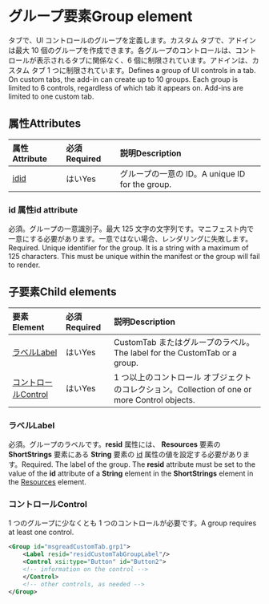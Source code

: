 # <a name="group-element"></a><span data-ttu-id="ed900-101">グループ要素</span><span class="sxs-lookup"><span data-stu-id="ed900-101">Group element</span></span>

<span data-ttu-id="ed900-p101">タブで、UI コントロールのグループを定義します。カスタム タブで、アドインは最大 10 個のグループを作成できます。各グループのコントロールは、コントロールが表示されるタブに関係なく、6 個に制限されています。アドインは、カスタム タブ 1 つに制限されています。</span><span class="sxs-lookup"><span data-stu-id="ed900-p101">Defines a group of UI controls in a tab.  On custom tabs, the add-in can create up to 10 groups. Each group is limited to 6 controls, regardless of which tab it appears on. Add-ins are limited to one custom tab.</span></span>

## <a name="attributes"></a><span data-ttu-id="ed900-105">属性</span><span class="sxs-lookup"><span data-stu-id="ed900-105">Attributes</span></span>

|  <span data-ttu-id="ed900-106">属性</span><span class="sxs-lookup"><span data-stu-id="ed900-106">Attribute</span></span>  |  <span data-ttu-id="ed900-107">必須</span><span class="sxs-lookup"><span data-stu-id="ed900-107">Required</span></span>  |  <span data-ttu-id="ed900-108">説明</span><span class="sxs-lookup"><span data-stu-id="ed900-108">Description</span></span>  |
|:-----|:-----|:-----|
|  [<span data-ttu-id="ed900-109">id</span><span class="sxs-lookup"><span data-stu-id="ed900-109">id</span></span>](#id-attribute)  |  <span data-ttu-id="ed900-110">はい</span><span class="sxs-lookup"><span data-stu-id="ed900-110">Yes</span></span>  | <span data-ttu-id="ed900-111">グループの一意の ID。</span><span class="sxs-lookup"><span data-stu-id="ed900-111">A unique ID for the group.</span></span>|

### <a name="id-attribute"></a><span data-ttu-id="ed900-112">id 属性</span><span class="sxs-lookup"><span data-stu-id="ed900-112">id attribute</span></span>

<span data-ttu-id="ed900-p102">必須。グループの一意識別子。最大 125 文字の文字列です。マニフェスト内で一意にする必要があります。一意ではない場合、レンダリングに失敗します。</span><span class="sxs-lookup"><span data-stu-id="ed900-p102">Required. Unique identifier for the group. It is a string with a maximum of 125 characters. This must be unique within the manifest or the group will fail to render.</span></span>

## <a name="child-elements"></a><span data-ttu-id="ed900-117">子要素</span><span class="sxs-lookup"><span data-stu-id="ed900-117">Child elements</span></span>
|  <span data-ttu-id="ed900-118">要素</span><span class="sxs-lookup"><span data-stu-id="ed900-118">Element</span></span> |  <span data-ttu-id="ed900-119">必須</span><span class="sxs-lookup"><span data-stu-id="ed900-119">Required</span></span>  |  <span data-ttu-id="ed900-120">説明</span><span class="sxs-lookup"><span data-stu-id="ed900-120">Description</span></span>  |
|:-----|:-----|:-----|
|  [<span data-ttu-id="ed900-121">ラベル</span><span class="sxs-lookup"><span data-stu-id="ed900-121">Label</span></span>](#label)      | <span data-ttu-id="ed900-122">はい</span><span class="sxs-lookup"><span data-stu-id="ed900-122">Yes</span></span> |  <span data-ttu-id="ed900-123">CustomTab またはグループのラベル。</span><span class="sxs-lookup"><span data-stu-id="ed900-123">The label for the CustomTab or a group.</span></span>  |
|  [<span data-ttu-id="ed900-124">コントロール</span><span class="sxs-lookup"><span data-stu-id="ed900-124">Control</span></span>](#control)    | <span data-ttu-id="ed900-125">はい</span><span class="sxs-lookup"><span data-stu-id="ed900-125">Yes</span></span> |  <span data-ttu-id="ed900-126">1 つ以上のコントロール オブジェクトのコレクション。</span><span class="sxs-lookup"><span data-stu-id="ed900-126">Collection of one or more Control objects.</span></span>  |

### <a name="label"></a><span data-ttu-id="ed900-127">ラベル</span><span class="sxs-lookup"><span data-stu-id="ed900-127">Label</span></span> 

<span data-ttu-id="ed900-p103">必須。グループのラベルです。**resid** 属性には、 **Resources** 要素の **ShortStrings** 要素にある **String** 要素の [id](resources.md) 属性の値を設定する必要があります。</span><span class="sxs-lookup"><span data-stu-id="ed900-p103">Required. The label of the group. The  **resid** attribute must be set to the value of the **id** attribute of a **String** element in the **ShortStrings** element in the [Resources](resources.md) element.</span></span>

### <a name="control"></a><span data-ttu-id="ed900-131">コントロール</span><span class="sxs-lookup"><span data-stu-id="ed900-131">Control</span></span>
<span data-ttu-id="ed900-132">1 つのグループに少なくとも 1 つのコントロールが必要です。</span><span class="sxs-lookup"><span data-stu-id="ed900-132">A group requires at least one control.</span></span>

```xml
<Group id="msgreadCustomTab.grp1">
    <Label resid="residCustomTabGroupLabel"/>
    <Control xsi:type="Button" id="Button2">
    <!-- information on the control -->
    </Control>
    <!-- other controls, as needed -->
</Group>
```